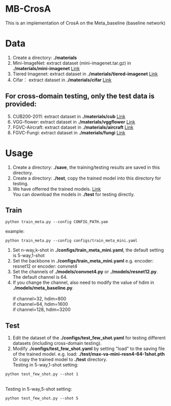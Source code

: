# MB-CrosA
This is an implementation of CrosA on the Meta_baseline (baseline network)

# Data
1. Create a directory: **./materials** 
2. Mini-ImageNet: extract dataset (mini-imagenet.tar.gz) in  **./materials/mini-imagenet**  [Link](https://drive.google.com/file/d/1uvE6rG_QM_tIUViEqN08filSkyYHsfpU/view)
3. Tiered Imagenet: extract dataset in  **./materials/tiered-imagenet**  [Link](https://drive.google.com/file/d/1Y54Nwimfilhf245BaTnyZ7x16hnNc0B5/view)
4. Cifar： extract dataset in  **./materials/cifar** [Link](https://drive.google.com/file/d/1JfnX_8MIHHOdmiOTX96B8IGSgR8d6hZL/view)
## For cross-domain testing, only the test data is provided:
5. CUB200-2011: extract dataset in  **./materials/cub**  [Link](https://drive.google.com/file/d/17P0W-pTWPZUvN5Ul8MYxxzduXAz-LpDM/view)
6. VGG-flower: extract dataset in  **./materials/vggflower**  [Link](https://drive.google.com/file/d/1czK3osLvtyfa6YHQciPadC6QZllvbPL7/view)
7. FGVC-Aircraft: extract dataset in  **./materials/aircraft**  [Link](https://drive.google.com/file/d/1sb-xvQC2b1xXkecEWc2BX5JK2bIoHd-W/view)
8. FGVC-Fungi: extract dataset in  **./materials/fungi**  [Link](https://drive.google.com/file/d/1y9jl3xHKj3_9tNfuvpsGj196rBgCErZV/view)

# Usage
1. Create a directory:  **./save**, the training/testing results are saved in this directory.
2. Create a directory:  **./test**, copy the trained model into this directory for testing.
3. We have offerred the trained models. [Link](https://drive.google.com/drive/folders/1PTcUwVxuBRHVWkI2dTo_Ls00lZsrn1Zr)
   <br>You can download the models in **./test** for testing directly.
## Train
```
python train_meta.py --config CONFIG_PATH.yam
```
example:
```
python train_meta.py --config configs/train_meta_mini.yaml
```
1. Set n-way,k-shot in **./configs/train_meta_mini.yaml**, the default setting is 5-way,1-shot
1. Set the backbone in **./configs/train_meta_mini.yaml** e.g. encoder: resnet12 or encoder: convnet4
2. Set the channels of  **./models/convnet4.py** or  **./models/resnet12.py**. The default channel is 64.
3. If you change the channel, also need to modify the value of hdim in **./models/meta_baseline.py**.  
<br>if channel=32, hdim=800
<br>if channel=64, hdim=1600
<br>if channel=128, hdim=3200
## Test
1. Edit the dataset of the **./configs/test_few_shot.yaml** for testing different datasets (including cross-domain testing).
2. Modify **./configs/test_few_shot.yaml** by setting "load" to the saving file of the trained model. e.g. load: **./test/max-va-mini-resn4-64-1shot.pth**
<br>Or copy the trained model to  **./test** directory.
<br>Testing in 5-way,1-shot setting:
```
python test_few_shot.py --shot 1
```
<br>Testing in 5-way,5-shot setting:
```
python test_few_shot.py --shot 5
```

